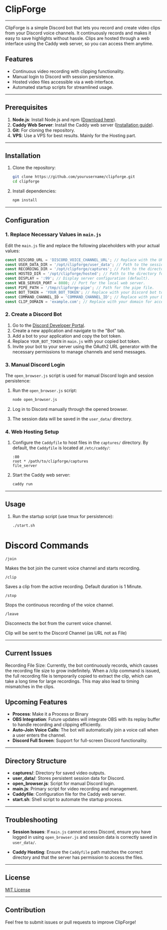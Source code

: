 
# ClipForge
---
ClipForge is a simple Discord bot that lets you record and create video clips from your Discord voice channels. It continuously records and makes it easy to save highlights without hassle. Clips are hosted through a web interface using the Caddy web server, so you can access them anytime. 

## Features
- Continuous video recording with clipping functionality.
- Manual login to Discord with session persistence.
- Hosted video files accessible via a web interface.
- Automated startup scripts for streamlined usage.

---

## Prerequisites
1. **Node.js**: Install Node.js and npm ([Download here](https://nodejs.org/)).
2. **Caddy Web Server**: Install the Caddy web server ([Installation guide](https://caddyserver.com/docs/install)).
3. **Git**: For cloning the repository.
4. **VPS**: Use a VPS for best results. Mainly for the Hosting part. 

---

## Installation

1. Clone the repository:
   ```bash
   git clone https://github.com/yourusername/clipforge.git
   cd clipforge
   ```

2. Install dependencies:
   ```bash
   npm install
   ```

---
## Configuration

### 1. Replace Necessary Values in `main.js`
Edit the `main.js` file and replace the following placeholders with your actual values:

```javascript
const DISCORD_URL = 'DISCORD_VOICE_CHANNEL_URL'; // Replace with the URL of your Discord voice channel.
const USER_DATA_DIR = '/opt/clipforge/user_data'; // Path to the session data directory.
const RECORDING_DIR = '/opt/clipforge/captures'; // Path to the directory for saving recordings.
const HOSTED_DIR = '/opt/clipforge/hosted'; // Path to the directory for hosting clips.
const DISPLAY = ':99'; // Display server configuration (default).
const WEB_SERVER_PORT = 8080; // Port for the local web server.
const PIPE_PATH = '/tmp/clipforge-pipe'; // Path for the pipe file.
const BOT_TOKEN = 'YOUR_BOT_TOKEN'; // Replace with your Discord bot token.
const COMMAND_CHANNEL_ID = 'COMMAND_CHANNEL_ID'; // Replace with your Discord command channel ID.
const CLIP_DOMAIN = 'example.com'; // Replace with your domain for accessing clips.
```

### 2. Create a Discord Bot
1. Go to the [Discord Developer Portal](https://discord.com/developers/applications).
2. Create a new application and navigate to the "Bot" tab.
3. Add a bot to your application and copy the bot token.
4. Replace `YOUR_BOT_TOKEN` in `main.js` with your copied bot token.
5. Invite your bot to your server using the OAuth2 URL generator with the necessary permissions to manage channels and send messages.

### 3. Manual Discord Login
The `open_browser.js` script is used for manual Discord login and session persistence:

1. Run the `open_browser.js` script:
   ```bash
   node open_browser.js
   ```

2. Log in to Discord manually through the opened browser.
3. The session data will be saved in the `user_data/` directory.

### 4. Web Hosting Setup
1. Configure the `Caddyfile` to host files in the `captures/` directory. By default, the `Caddyfile` is located at `/etc/caddy/`:
   ```
   :80
   root * /path/to/clipforge/captures
   file_server
   ```

2. Start the Caddy web server:
   ```bash
   caddy run
   ```

---

## Usage

1. Run the startup script (use tmux for persistence):
   ```bash
   ./start.sh
   ```
# Discord Commands

`/join`

Makes the bot join the current voice channel and starts recording. 

`/clip`

Saves a clip from the active recording. Default duration is 1 Minute.

`/stop`

Stops the continuous recording of the voice channel.

`/leave`

Disconnects the bot from the current voice channel.

Clip will be sent to the Discord Channel (as URL not as File)

---
## Current Issues

Recording File Size: Currently, the bot continuously records, which causes the recording file size to grow indefinitely. When a /clip command is issued, the full recording file is temporarily copied to extract the clip, which can take a long time for large recordings. This may also lead to timing mismatches in the clips.

## Upcoming Features

- **Process**: Make it a Process or Binary 
- **OBS Integration**: Future updates will integrate OBS with its replay buffer to handle recording and clipping efficiently.
- **Auto-Join Voice Calls**: The bot will automatically join a voice call when a user enters the channel.
- **Discord Full Screen**: Support for full-screen Discord functionality.

---

## Directory Structure
- **captures/**: Directory for saved video outputs.
- **user_data/**: Stores persistent session data for Discord.
- **open_browser.js**: Script for manual Discord login.
- **main.js**: Primary script for video recording and management.
- **Caddyfile**: Configuration file for the Caddy web server.
- **start.sh**: Shell script to automate the startup process.

---

## Troubleshooting

- **Session Issues**:
  If `main.js` cannot access Discord, ensure you have logged in using `open_browser.js` and session data is correctly saved in `user_data/`.

- **Caddy Hosting**:
  Ensure the `Caddyfile` path matches the correct directory and that the server has permission to access the files.

---

## License
[MIT License](LICENSE)

---

## Contribution
Feel free to submit issues or pull requests to improve ClipForge!
